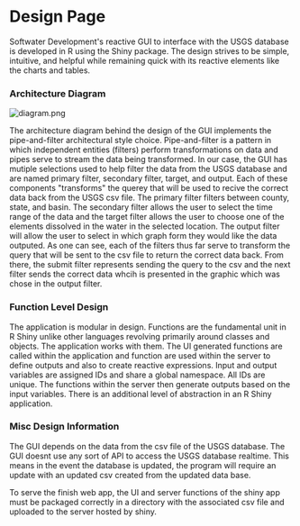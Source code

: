 # Design Page
Softwater Development's reactive GUI to interface with the USGS database is developed in R using the Shiny package. The design strives to be simple, intuitive, and helpful while remaining quick with its reactive elements like the charts and tables.

### Architecture Diagram
![diagram.png](https://cdn.discordapp.com/attachments/750087437182828619/772670263157325824/Diagram.PNG)

The architecture diagram behind the design of the GUI implements the pipe-and-filter architectural style choice. Pipe-and-filter is a pattern in which independent entities (filters) perform transformations on data and pipes serve to stream the data being transformed. In our case, the GUI has mutiple selections used to help filter the data from the USGS database and are named primary filter, secondary filter, target, and output. Each of these components "transforms" the querey that will be used to recive the correct data back from the USGS csv file. The primary filter filters between county, state, and basin. The secondary filter allows the user to select the time range of the data and the target filter allows the user to choose one of the elements dissolved in the water in the selected location. The output filter will allow the user to select in which graph form they would like the data outputed. As one can see, each of the filters thus far serve to transform the query that will be sent to the csv file to return the correct data back. From there, the submit filter represents sending the query to the csv and the next filter sends the correct data whcih is presented in the graphic which was chose in the output filter.

### Function Level Design
The application is modular in design.  Functions are the fundamental unit in R Shiny unlike other languages revolving primarily around classes and objects.  The application works with them.  The UI generated functions are called within the application and function are used within the server to define outputs and also to create reactive expressions.  Input and output variables are assigned IDs and share a global namespace.  All IDs are unique.  The functions within the server then generate outputs based on the input variables.  There is an additional level of abstraction in an R Shiny application.

### Misc Design Information
The GUI depends on the data from the csv file of the USGS database. The GUI doesnt use any sort of API to access the USGS database realtime. This means in the event the database is updated, the program will require an update with an updated csv created from the updated data base.

To serve the finish web app, the UI and server functions of the shiny app must be packaged correctly in a directory with the associated csv file and uploaded to the server hosted by shiny.
